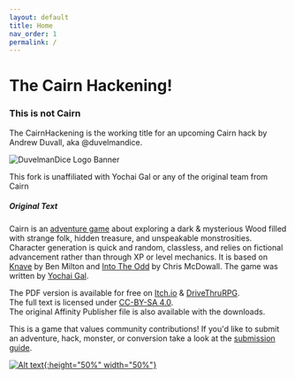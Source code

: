 ```yaml
---
layout: default
title: Home
nav_order: 1
permalink: /
---
```


# The Cairn Hackening!

### This is not Cairn

The CairnHackening is the working title for an upcoming Cairn hack by Andrew Duvall, aka @duvelmandice.

![DuvelmanDice Logo Banner](../../img/duvelmandicebanner.jpg "Duvelman Dice")

This fork is unaffiliated with Yochai Gal or any of the original team from Cairn

##### Original Text

Cairn is an [adventure game](http://questingblog.com/adventure-game-vs-osr) about exploring a dark & mysterious Wood filled with strange folk, hidden treasure, and unspeakable monstrosities. Character generation is quick and random, classless, and relies on fictional advancement rather than through XP or level mechanics. It is based on [Knave](https://www.drivethrurpg.com/product/250888/Knave) by Ben Milton and [Into The Odd](https://chrismcdee.itch.io/electric-bastionland) by Chris McDowall. The game was written by [Yochai Gal](https://newschoolrevolution.com).

The PDF version is available for free on [Itch.io](https://yochaigal.itch.io/cairn) & [DriveThruRPG](https://www.drivethrurpg.com/product/330809/Cairn).  
The full text is licensed under [CC-BY-SA 4.0](https://creativecommons.org/licenses/by-sa/4.0/).  
The original Affinity Publisher file is also available with the downloads.

This is a game that values community contributions! If you'd like to submit an adventure, hack, monster, or conversion take a look at the [submission guide](/submissions/submission-guide).

<p></p>


[![Alt text](/img/cairn.svg "Click to embiggen"){:height="50%" width="50%"}](/img/cairn.svg)

